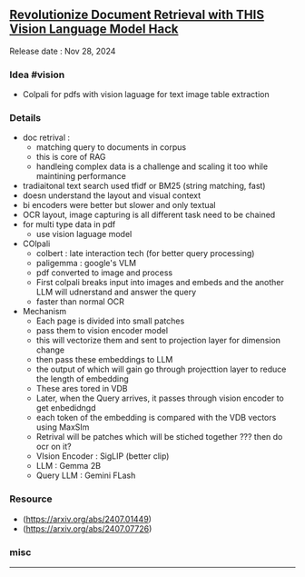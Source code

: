 ## [Revolutionize Document Retrieval with THIS Vision Language Model Hack](https://youtu.be/ku6kof8bwbw)
Release date : Nov 28, 2024
### Idea #vision
- Colpali for pdfs with vision laguage for text image table extraction

### Details
- doc retrival :
    - matching query to documents in corpus
    - this is core of RAG
    - handleing complex data is a challenge and scaling it too while maintining performance
- tradiaitonal text search used tfidf or BM25 (string matching, fast)
- doesn understand the layout and visual context
- bi encoders were better but slower and only textual
- OCR layout, image capturing is all different task need to be chained
- for multi type data in pdf
    - use vision laguage model
- COlpali
    - colbert : late interaction tech (for better query processing)
    - paligemma : google's VLM
    - pdf converted to image and process
    - First colpali breaks input into images and embeds and the another LLM will udnerstand and answer the query
    - faster than normal OCR
- Mechanism
    - Each page is divided into small patches
    - pass them to vision encoder model
    - this will vectorize them and sent to projection layer for dimension change
    - then pass these embeddings to LLM
    - the output of which will gain go through projecttion layer to reduce the length of embedding
    - These ares tored in VDB
    - Later, when the Query  arrives, it passes through vision encoder to get enbedidngd
    - each token of the embedding is compared with the VDB vectors using MaxSIm 
    - Retrival will be patches which will be stiched together ??? then do ocr on it?
    - VIsion Encoder : SigLIP (better clip)
    - LLM : Gemma 2B
    - Query LLM  : Gemini FLash


### Resource
-  (https://arxiv.org/abs/2407.01449) 
-  (https://arxiv.org/abs/2407.07726)

### misc
 
---